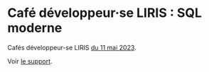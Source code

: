 # Café développeur·se LIRIS : SQL moderne

Cafés développeur-se LIRIS [du 11 mai 2023](https://projet.liris.cnrs.fr/edp/cafes-developpeur-liris/2023-05-11-sql-moderne.html).

Voir [le support](./Modern-SQL).
